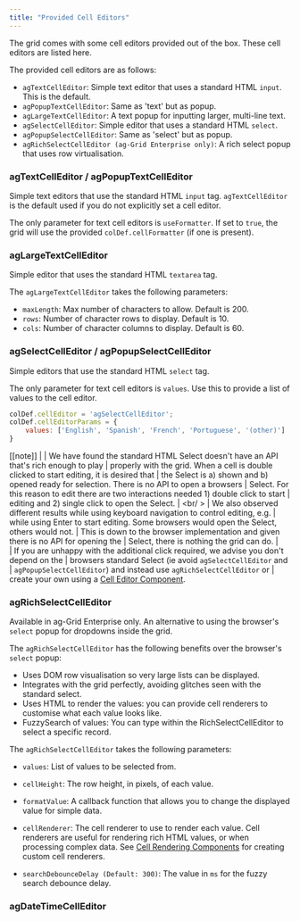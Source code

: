 ```yaml
---
title: "Provided Cell Editors"
---
```


The grid comes with some cell editors provided out of the box. These cell editors are listed here.

The provided cell editors are as follows:


- `agTextCellEditor`: Simple text editor that uses a standard HTML `input`. This is the default.
- `agPopupTextCellEditor`: Same as 'text' but as popup.
- `agLargeTextCellEditor`: A text popup for inputting larger, multi-line text.
- `agSelectCellEditor`: Simple editor that uses a standard HTML `select`.
- `agPopupSelectCellEditor`: Same as 'select' but as popup.
- `agRichSelectCellEditor (ag-Grid Enterprise only)`: A rich select popup that uses row virtualisation.

### agTextCellEditor / agPopupTextCellEditor


Simple text editors that use the standard HTML `input` tag. `agTextCellEditor` is the default used if you do not explicitly set a cell editor.

The only parameter for text cell editors is `useFormatter`. If set to `true`, the grid will use the provided `colDef.cellFormatter` (if one is present).

### agLargeTextCellEditor

Simple editor that uses the standard HTML `textarea` tag.

The `agLargeTextCellEditor` takes the following parameters:

- `maxLength`: Max number of characters to allow. Default is 200.
- `rows`: Number of character rows to display. Default is 10.
- `cols`: Number of character columns to display. Default is 60.

### agSelectCellEditor / agPopupSelectCellEditor

Simple editors that use the standard HTML `select` tag.

The only parameter for text cell editors is `values`. Use this to provide a list of values to the cell editor.

```js
colDef.cellEditor = 'agSelectCellEditor';
colDef.cellEditorParams = {
    values: ['English', 'Spanish', 'French', 'Portuguese', '(other)']
}
```

[[note]]
|
| We have found the standard HTML Select doesn't have an API that's rich enough to play 
| properly with the grid. When a cell is double clicked to start editing, it is desired that 
| the Select is a) shown and b) opened ready for selection. There is no API to open a browsers 
| Select. For this reason to edit there are two interactions needed 1) double click to start 
| editing and 2) single click to open the Select.
| <br/ >
| We also observed different results while using keyboard navigation to control editing, e.g.
| while using Enter to start editing. Some browsers would open the Select, others would not.
| This is down to the browser implementation and given there is no API for opening the
| Select, there is nothing the grid can do.
| <br />
| If you are unhappy with the additional click required, we advise you don't depend on the 
| browsers standard Select (ie avoid `agSelectCellEditor` and 
| `agPopupSelectCellEditor`) and instead use `agRichSelectCellEditor` or 
| create your own using a [Cell Editor Component](../component-cell-editor/).

### agRichSelectCellEditor

Available in ag-Grid Enterprise only. An alternative to using the browser's `select` popup for dropdowns inside the grid.

The `agRichSelectCellEditor` has the following benefits over the browser's `select` popup:

- Uses DOM row visualisation so very large lists can be displayed.
- Integrates with the grid perfectly, avoiding glitches seen with the standard select.
- Uses HTML to render the values: you can provide cell renderers to customise what each value looks like.
- FuzzySearch of values: You can type within the RichSelectCellEditor to select a specific record.

The `agRichSelectCellEditor` takes the following parameters:


- `values`: List of values to be selected from.

- `cellHeight`: The row height, in pixels, of each value.

- `formatValue`: A callback function that allows you to change the displayed value for simple data.

- `cellRenderer`: The cell renderer to use to render each value. Cell renderers are useful for rendering rich HTML values, or when processing complex data. See [Cell Rendering Components](../component-cell-renderer/)
    for creating custom cell renderers.

- `searchDebounceDelay (Default: 300)`: The value in `ms` for the fuzzy search debounce delay.

### agDateTimeCellEditor
